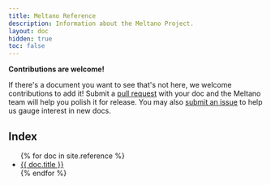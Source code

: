 ```yaml
---
title: Meltano Reference
description: Information about the Meltano Project.
layout: doc
hidden: true
toc: false
---
```


<div class="notification is-info">
  <p><strong>Contributions are welcome!</strong></p>
  <p>If there's a document you want to see that's not here, we welcome contributions to add it! Submit a <a href="https://github.com/meltano/meltano/tree/main/docs">pull request</a> with your doc and the Meltano team will help you polish it for release. You may also <a href="https://github.com/meltano/meltano/issues/new">submit an issue</a> to help us gauge interest in new docs.</p>
</div>

## Index

<ul>
  {% for doc in site.reference %}
    <li><a href="{{ doc.url }}">{{ doc.title }}</a></li>
  {% endfor %}
</ul>
